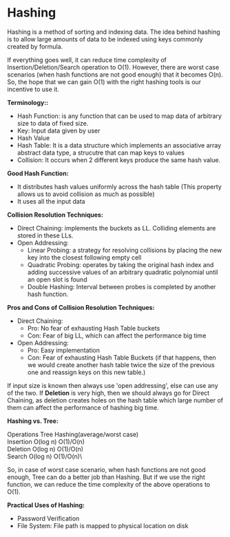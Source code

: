 # Hashing

Hashing is a method of sorting and indexing data. The idea behind hashing is to allow large amounts of data to be indexed using keys commonly created by formula. 

If everything goes well, it can reduce time complexity of Insertion/Deletion/Search operation to O(1). However, there are worst case scenarios (when hash functions are not good enough) that it becomes O(n). So, the hope that we can gain O(1) with the right hashing tools is our incentive to use it. 

**Terminology::**
  - Hash Function: is any function that can be used to map data of arbitrary size to data of fixed size. 
  - Key: Input data given by user
  - Hash Value
  - Hash Table: It is a data structure which implements an associative array abstract data type, a strucutre that can map keys to values
  - Collision: It occurs when 2 different keys produce the same hash value. 

**Good Hash Function:**
  - It distributes hash values uniformly across the hash table (This property allows us to avoid collision as much as possible) 
  - It uses all the input data

**Collision Resolution Techniques:**
  - Direct Chaining: implements the buckets as LL. Colliding elements are stored in these LLs. 
  - Open Addressing:
    * Linear Probing: a strategy for resolving collisions by placing the new key into the closest following empty cell
    * Quadratic Probing: operates by taking the original hash index and adding successive values of an arbitrary quadratic polynomial until an open slot is found
    * Double Hashing: Interval between probes is completed by another hash function. 

**Pros and Cons of Collision Resolution Techniques:**
  - Direct Chaining: 
    * Pro: No fear of exhausting Hash Table buckets
    * Con: Fear of big LL, which can affect the performance big time
  - Open Addressing:
    * Pro: Easy implementation
    * Con: Fear of exhausting Hash Table Buckets (if that happens, then we would create another hash table twice the size of the previous one and reassign keys on this new table.)

If input size is known then always use 'open addressing', else can use any of the two. 
If **Deletion** is very high, then we should always go for Direct Chaining, as deletion creates holes on the hash table which large number of them can affect the performance of hashing big time. 

**Hashing vs. Tree:**

Operations		Tree		Hashing(average/worst case)\
Insertion		O(log n)		O(1)/O(n)\
Deletion		O(log n)		O(1)/O(n)\
Search			O(log n)		O(1)/O(n)\

So, in case of worst case scenario, when hash functions are not good enough, Tree can do a better job than Hashing. But if we use the right function, we can reduce the time complexity of the above operations to O(1). 

**Practical Uses of Hashing:**
  - Password Verification
  - File System: File path is mapped to physical location on disk

